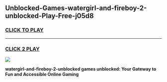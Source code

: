 
## Unblocked-Games-watergirl-and-fireboy-2-unblocked-Play-Free-j05d8
<h3>
<a href="https://premium76.site?title=watergirl-and-fireboy-2-unblocked&ref=12A">CLICK TO PLAY</a></h3>
<hr>

<h3>
<a href="https://premium76.site?title=watergirl-and-fireboy-2-unblocked&ref=12A">CLICK 2 PLAY</a>
  
</h3>

<a href="https://premium76.site?title=watergirl-and-fireboy-2-unblocked&ref=12A"><img src="https://clearcache.store/games.png"></a>


**watergirl-and-fireboy-2-unblocked games unblocked: Your Gateway to Fun and Accessible Online Gaming**
